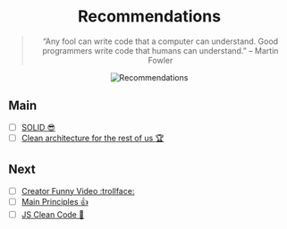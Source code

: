 <h1 align="center">Recommendations</h1>

<blockquote align="center">
“Any fool can write code that a computer can understand. Good programmers write code that humans can understand.” – Martin Fowler
</blockquote>

<p align="center">
    <img src="https://media.giphy.com/media/l8aCBaBuz5R6M/giphy.gif" alt="Recommendations" />
</p>

## Main
- [ ] [SOLID :sunglasses:](https://www.mohitkhare.com/blog/solid-dry-kiss-yagni/) 
- [ ] [Clean architecture for the rest of us :trophy:](https://pusher.com/tutorials/clean-architecture-introduction)

## Next
- [ ] [Creator Funny Video :trollface:](https://www.youtube.com/watch?v=2dKZ-dWaCiU)
- [ ] [Main Principles :+1:](https://blog.cleancoder.com/uncle-bob/2012/08/13/the-clean-architecture.html)
- [ ] [JS Clean Code :eyes:](https://github.com/ryanmcdermott/clean-code-javascript)
